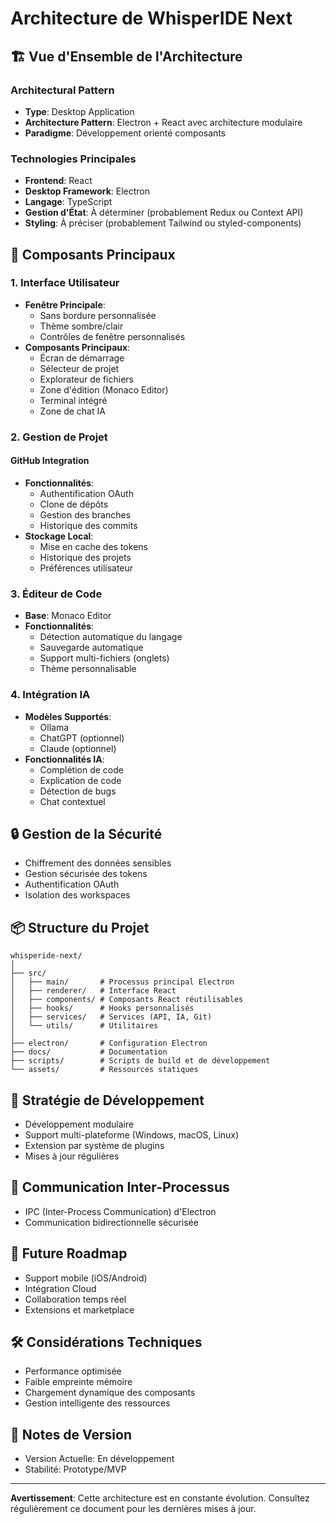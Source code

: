 # Architecture de WhisperIDE Next

## 🏗️ Vue d'Ensemble de l'Architecture

### Architectural Pattern
- **Type**: Desktop Application
- **Architecture Pattern**: Electron + React avec architecture modulaire
- **Paradigme**: Développement orienté composants

### Technologies Principales
- **Frontend**: React
- **Desktop Framework**: Electron
- **Langage**: TypeScript
- **Gestion d'État**: À déterminer (probablement Redux ou Context API)
- **Styling**: À préciser (probablement Tailwind ou styled-components)

## 🧩 Composants Principaux

### 1. Interface Utilisateur
- **Fenêtre Principale**: 
  - Sans bordure personnalisée
  - Thème sombre/clair
  - Contrôles de fenêtre personnalisés
- **Composants Principaux**:
  - Écran de démarrage
  - Sélecteur de projet
  - Explorateur de fichiers
  - Zone d'édition (Monaco Editor)
  - Terminal intégré
  - Zone de chat IA

### 2. Gestion de Projet
#### GitHub Integration
- **Fonctionnalités**:
  - Authentification OAuth
  - Clone de dépôts
  - Gestion des branches
  - Historique des commits
- **Stockage Local**:
  - Mise en cache des tokens
  - Historique des projets
  - Préférences utilisateur

### 3. Éditeur de Code
- **Base**: Monaco Editor
- **Fonctionnalités**:
  - Détection automatique du langage
  - Sauvegarde automatique
  - Support multi-fichiers (onglets)
  - Thème personnalisable

### 4. Intégration IA
- **Modèles Supportés**:
  - Ollama
  - ChatGPT (optionnel)
  - Claude (optionnel)
- **Fonctionnalités IA**:
  - Complétion de code
  - Explication de code
  - Détection de bugs
  - Chat contextuel

## 🔒 Gestion de la Sécurité
- Chiffrement des données sensibles
- Gestion sécurisée des tokens
- Authentification OAuth
- Isolation des workspaces

## 📦 Structure du Projet

```
whisperide-next/
│
├── src/
│   ├── main/       # Processus principal Electron
│   ├── renderer/   # Interface React
│   ├── components/ # Composants React réutilisables
│   ├── hooks/      # Hooks personnalisés
│   ├── services/   # Services (API, IA, Git)
│   └── utils/      # Utilitaires
│
├── electron/       # Configuration Electron
├── docs/           # Documentation
├── scripts/        # Scripts de build et de développement
└── assets/         # Ressources statiques
```

## 🚀 Stratégie de Développement
- Développement modulaire
- Support multi-plateforme (Windows, macOS, Linux)
- Extension par système de plugins
- Mises à jour régulières

## 📡 Communication Inter-Processus
- IPC (Inter-Process Communication) d'Electron
- Communication bidirectionnelle sécurisée

## 🔮 Future Roadmap
- Support mobile (iOS/Android)
- Intégration Cloud
- Collaboration temps réel
- Extensions et marketplace

## 🛠️ Considérations Techniques
- Performance optimisée
- Faible empreinte mémoire
- Chargement dynamique des composants
- Gestion intelligente des ressources

## 📝 Notes de Version
- Version Actuelle: En développement
- Stabilité: Prototype/MVP

---

**Avertissement**: Cette architecture est en constante évolution. Consultez régulièrement ce document pour les dernières mises à jour.